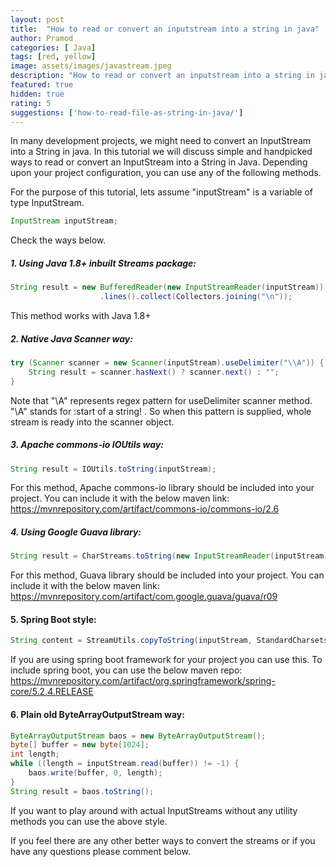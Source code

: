 ```yaml
---
layout: post
title:  "How to read or convert an inputstream into a string in java"
author: Pramod
categories: [ Java]
tags: [red, yellow]
image: assets/images/javastream.jpeg
description: "How to read or convert an inputstream into a string in java"
featured: true
hidden: true
rating: 5
suggestions: ['how-to-read-file-as-string-in-java/']
---
```


In many development projects, we might need to convert an InputStream into a String in java. 
In this tutorial we will discuss simple and handpicked ways to read or convert an InputStream into a String in Java.
Depending upon your project configuration, you can use any of the following methods.   

For the purpose of this tutorial, lets assume "inputStream" is a variable of type InputStream.
``` Java
InputStream inputStream; 
```
Check the ways below. 

##### 1. Using Java 1.8+ inbuilt Streams package: 
```java
String result = new BufferedReader(new InputStreamReader(inputStream))
                    .lines().collect(Collectors.joining("\n"));
```
This method works with Java 1.8+ 

##### 2. Native Java Scanner way:  
```java
try (Scanner scanner = new Scanner(inputStream).useDelimiter("\\A")) {
    String result = scanner.hasNext() ? scanner.next() : "";
}
```
Note that "\\A" represents regex pattern for useDelimiter scanner method. 
"\A" stands for :start of a string! . So when this pattern is supplied, whole stream is ready into the scanner object.  

##### 3. Apache commons-io IOUtils way: 
```java
String result = IOUtils.toString(inputStream);
```
For this method, Apache commons-io library should be included into your project. You can include it with the below maven link: 
<a href="https://mvnrepository.com/artifact/commons-io/commons-io/2.6" target="_blank">https://mvnrepository.com/artifact/commons-io/commons-io/2.6</a>

##### 4. Using Google Guava library:
```java
String result = CharStreams.toString(new InputStreamReader(inputStream));
```
For this method, Guava library should be included into your project. You can include it with the below maven link: 
<a href="https://mvnrepository.com/artifact/com.google.guava/guava/r09" target="_blank">https://mvnrepository.com/artifact/com.google.guava/guava/r09</a>

#### 5. Spring Boot style: 
```java
String content = StreamUtils.copyToString(inputStream, StandardCharsets.UTF_8);
```
If you are using spring boot framework for your project you can use this. To include spring boot, you can use the below maven repo: 
<a href="https://mvnrepository.com/artifact/org.springframework/spring-core/5.2.4.RELEASE" target="_blank">https://mvnrepository.com/artifact/org.springframework/spring-core/5.2.4.RELEASE</a>

#### 6. Plain old ByteArrayOutputStream way: 
```java
ByteArrayOutputStream baos = new ByteArrayOutputStream();
byte[] buffer = new byte[1024];
int length;
while ((length = inputStream.read(buffer)) != -1) {
    baos.write(buffer, 0, length);
}
String result = baos.toString();
```
If you want to play around with actual InputStreams without any utility methods you can use the above style. 


If you feel there are any other better ways to convert the streams or if you have any questions please comment below.

